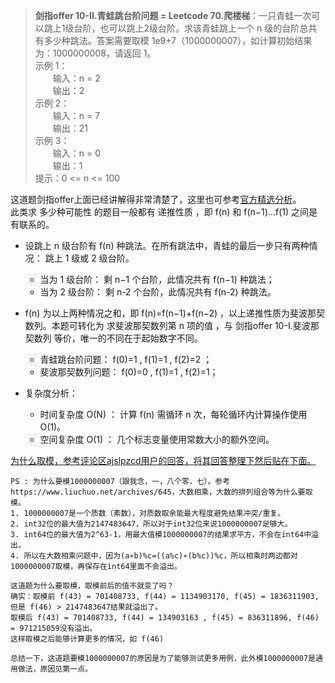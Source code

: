 > **剑指offer 10-II.青蛙跳台阶问题 = Leetcode 70.爬楼梯**：一只青蛙一次可以跳上1级台阶，也可以跳上2级台阶。求该青蛙跳上一个 n 级的台阶总共有多少种跳法。答案需要取模 1e9+7（1000000007），如计算初始结果为：1000000008，请返回 1。  
>示例 1：  
>　　输入：n = 2  
>　　输出：2  
>示例 2：  
>　　输入：n = 7  
>　　输出：21  
>示例 3：  
>　　输入：n = 0  
>　　输出：1  
>提示：0 <= n <= 100

这道题剑指offer上面已经讲解得非常清楚了，这里也可参考[官方精选分析](https://leetcode-cn.com/problems/qing-wa-tiao-tai-jie-wen-ti-lcof/solution/mian-shi-ti-10-ii-qing-wa-tiao-tai-jie-wen-ti-dong/)。  
此类求 多少种可能性 的题目一般都有 递推性质 ，即 f(n) 和 f(n−1)…f(1) 之间是有联系的。
- 设跳上 n 级台阶有 f(n) 种跳法。在所有跳法中，青蛙的最后一步只有两种情况： 跳上 1 级或 2 级台阶。
  - 当为 1 级台阶： 剩 n−1 个台阶，此情况共有 f(n−1) 种跳法；
  - 当为 2 级台阶： 剩 n-2 个台阶，此情况共有 f(n-2) 种跳法。

- f(n) 为以上两种情况之和，即 f(n)=f(n−1)+f(n−2) ，以上递推性质为斐波那契数列。本题可转化为 求斐波那契数列第 n 项的值 ，与 剑指offer 10-I.斐波那契数列 等价，唯一的不同在于起始数字不同。
  - 青蛙跳台阶问题： f(0)=1 , f(1)=1 , f(2)=2 ；
  - 斐波那契数列问题： f(0)=0 , f(1)=1 , f(2)=1；
- 复杂度分析：
  - 时间复杂度 O(N) ： 计算 f(n) 需循环 n 次，每轮循环内计算操作使用 O(1)。
  - 空间复杂度 O(1) ： 几个标志变量使用常数大小的额外空间。

[为什么取模，参考评论区ajslpzcd用户的回答，将其回答整理下然后贴在下面。](https://leetcode-cn.com/problems/qing-wa-tiao-tai-jie-wen-ti-lcof/comments/)
```
PS : 为什么要模1000000007（跟我念，一，八个零，七）。参考https://www.liuchuo.net/archives/645，大数相乘，大数的排列组合等为什么要取模。
1. 1000000007是一个质数（素数），对质数取余能最大程度避免结果冲突/重复。
2. int32位的最大值为2147483647，所以对于int32位来说1000000007足够大。
3. int64位的最大值为2^63-1，用最大值模1000000007的结果求平方，不会在int64中溢出。
4. 所以在大数相乘问题中，因为(a∗b)%c=((a%c)∗(b%c))%c，所以相乘时两边都对1000000007取模，再保存在int64里面不会溢出。

这道题为什么要取模，取模前后的值不就变了吗？
确实：取模前 f(43) = 701408733, f(44) = 1134903170, f(45) = 1836311903, 但是 f(46) > 2147483647结果就溢出了。
取模后 f(43) = 701408733, f(44) = 134903163 , f(45) = 836311896, f(46) = 971215059没有溢出。
这样取模之后能够计算更多的情况，如 f(46)

总结一下，这道题要模1000000007的原因是为了能够测试更多用例，此外模1000000007是通用做法，原因见第一点。
```